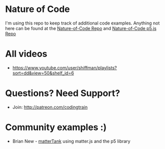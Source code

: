 # Nature of Code

I'm using this repo to keep track of additional code examples. Anything not here can be found at the [Nature-of-Code Repo](https://github.com/shiffman/The-Nature-of-Code-Examples) and [Nature-of-Code p5.js Repo](https://github.com/shiffman/The-Nature-of-Code-Examples-p5.js)

# All videos
* https://www.youtube.com/user/shiffman/playlists?sort=dd&view=50&shelf_id=6

# Questions? Need Support?
* Join: http://patreon.com/codingtrain

# Community examples :)
* Brian New - [matterTank](http://codepen.io/RedHenDev/full/dvWZme/) using matter.js and the p5 library
